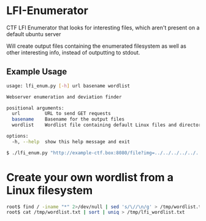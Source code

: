 # LFI-Enumerator
CTF LFI Enumerator that looks for interesting files, which aren't present on a default ubuntu server

Will create output files containing the enumerated filesystem as well as other interesting info, instead of outputting to stdout.
##  Example Usage
```bash
usage: lfi_enum.py [-h] url basename wordlist

Webserver enumeration and deviation finder

positional arguments:
  url         URL to send GET requests
  basename    Basename for the output files
  wordlist    Wordlist file containing default Linux files and directories

options:
  -h, --help  show this help message and exit

$ ./lfi_enum.py "http://example-ctf.box:8080/file?img=../../../../../../" example_ctf lfi_wordlist.txt
```


# Create your own wordlist from a Linux filesystem
```bash
root$ find / -iname "*" 2>/dev/null | sed 's/\//\n/g' > /tmp/wordlist.txt
root$ cat /tmp/wordlist.txt | sort | uniq > /tmp/lfi_wordlist.txt
```

